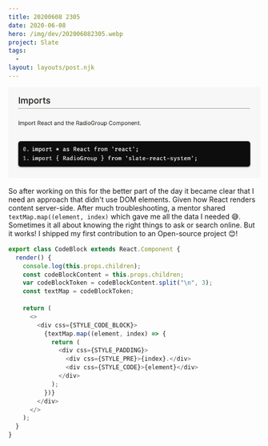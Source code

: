 ```yaml
---
title: 20200608 2305
date: 2020-06-08
hero: /img/dev/202006082305.webp
project: Slate
tags:
  -
layout: layouts/post.njk
---
```


![WIP Screenshot from 202006082305](/img/dev/202006082305.webp)

So after working on this for the better part of the day it became clear that I need an approach that didn't use DOM elements. Given how React renders content server-side. After much troubleshooting, a mentor shared `textMap.map((element, index)` which gave me all the data I needed 😅. Sometimes it all about knowing the right things to ask or search online. But it works! I shipped my first contribution to an Open-source project 😊!

```javascript
export class CodeBlock extends React.Component {
  render() {
    console.log(this.props.children);
    const codeBlockContent = this.props.children;
    var codeBlockToken = codeBlockContent.split("\n", 3);
    const textMap = codeBlockToken;

    return (
      <>
        <div css={STYLE_CODE_BLOCK}>
          {textMap.map((element, index) => {
            return (
              <div css={STYLE_PADDING}>
                <div css={STYLE_PRE}>{index}.</div>
                <div css={STYLE_CODE}>{element}</div>
              </div>
            );
          })}
        </div>
      </>
    );
  }
}
```
